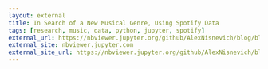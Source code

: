 ```yaml
---
layout: external
title: In Search of a New Musical Genre, Using Spotify Data
tags: [research, music, data, python, jupyter, spotify]
external_url: https://nbviewer.jupyter.org/github/AlexNisnevich/blog/blob/master/_notebooks/exploring-music-genres.ipynb
external_site: nbviewer.jupyter.com
external_site_url: https://nbviewer.jupyter.org/github/AlexNisnevich/blog/blob/master/_notebooks
---
```

